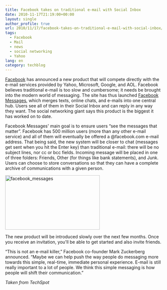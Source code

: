 ```yaml
---
title: Facebook takes on traditional e-mail with Social Inbox
date: 2010-11-17T21:19:00+00:00
layout: single
author_profile: true
url: 2010/11/17/facebook-takes-on-traditional-e-mail-with-social-inbox/
tags:
  - Facebook
  - Mail
  - news
  - social networking
  - Yahoo
lang: en
category: techblog
---
```

[Facebook](http://blog.facebook.com/blog.php?post=452288242130) has announced a new product that will compete directly with the e-mail services provided by Yahoo, Microsoft, Google, and AOL. Facebook believes traditional e-mail is too slow and cumbersome; it needs be brought into the modern world of messaging. The site has thus launched [Facebook Messages](http://facebook.com/about/messages), which merges texts, online chats, and e-mails into one central hub. Users see all of them in their Social Inbox and can reply in any way they want. The social networking giant says this product is the biggest it has worked on to date. 

Facebook Messages' main goal is to ensure users &#8220;see the messages that matter&#8221;. Facebook has 500 million users (more than any other e-mail service) and all of them will eventually be offered a @facebook.com e-mail address. That being said, the new system will be closer to chat (messages get sent when you hit the Enter key) than traditional e-mail: there will be no subject lines, nor cc or bcc fields. Incoming message will be placed in one of three folders: Friends, Other (for things like bank statements), and Junk. Users can choose to store conversations so that they can have a complete archive of communications with a given person.

[<img title="facebook_messages" border="0" alt="facebook_messages" src="http://lh3.ggpht.com/_vaUVXcmC3OI/TOQ_7203yEI/AAAAAAAADKc/aNEwylafTHI/facebook_messages_thumb.jpg?imgmax=800" width="304" height="175" />](http://lh6.ggpht.com/_vaUVXcmC3OI/TOQ_6nlLiwI/AAAAAAAADKY/WhN_j4H2Lxs/s1600-h/facebook_messages%5B2%5D.jpg)

The new product will be introduced slowly over the next few months. Once you receive an invitation, you'll be able to get started and also invite friends.

&#8220;This is not an e-mail killer,&#8221; Facebook co-founder Mark Zuckerberg announced. &#8220;Maybe we can help push the way people do messaging more towards this simple, real-time, immediate personal experience. E-mail is still really important to a lot of people. We think this simple messaging is how people will shift their communication.&#8221;

_Taken from TechSpot_
